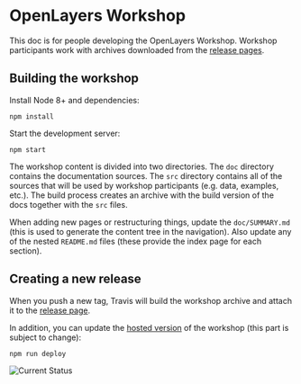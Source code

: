 # OpenLayers Workshop

This doc is for people developing the OpenLayers Workshop.  Workshop participants work with archives downloaded from the [release pages](https://github.com/openlayers/workshop/releases).

## Building the workshop

Install Node 8+ and dependencies:

    npm install

Start the development server:

    npm start

The workshop content is divided into two directories.  The `doc` directory contains the documentation sources.  The `src` directory contains all of the sources that will be used by workshop participants (e.g. data, examples, etc.).  The build process creates an archive with the build version of the docs together with the `src` files.

When adding new pages or restructuring things, update the `doc/SUMMARY.md` (this is used to generate the content tree in the navigation).  Also update any of the nested `README.md` files (these provide the index page for each section).

## Creating a new release

When you push a new tag, Travis will build the workshop archive and attach it to the [release page](https://github.com/openlayers/workshop/releases).

In addition, you can update the [hosted version](http://openlayers.org/workshop/) of the workshop (this part is subject to change):

    npm run deploy

![Current Status](https://github.com/openlayers/workshop/actions/workflows/deploy.yml/badge.svg)
